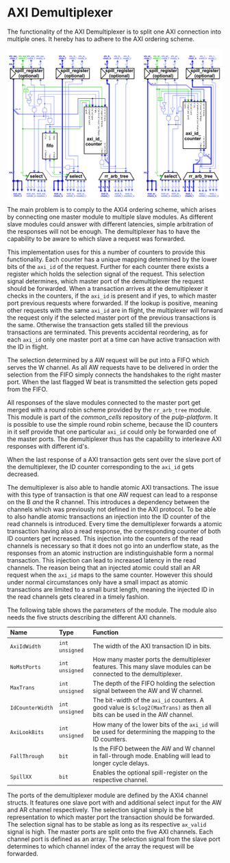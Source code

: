 # AXI Demultiplexer

The functionality of the AXI Demultiplexer is to split one AXI connection into multiple ones. It hereby has to adhere to the AXI ordering scheme.

![Block-diagram of the AXI DEMULTIPLEXER.](figures/axi_demux.png "Block-diagram of the AXI DEMULTIPLEXER.")

The main problem is to comply to the AXI4 ordering scheme, which arises by connecting one master module to multiple slave modules. As different slave modules could answer with different latencies, simple arbitration of the responses will not be enough. The demultiplexer has to have the capability to be aware to which slave a request was forwarded.

This implementation uses for this a number of counters to provide this functionality. Each counter has a unique mapping determined by the lower bits of the `axi_id` of the request. Further for each counter there exists a register which holds the selection signal of the request. This selection signal determines, which master port of the demultiplexer the request should be forwarded. When a transaction arrives at the demultiplexer it checks in the counters, if the `axi_id` is present and if yes, to which master port previous requests where forwarded. If the lookup is positive, meaning other requests with the same `axi_id` are in flight, the multiplexer will forward the request only if the selected master port of the previous transactions is the same. Otherwise the transaction gets stalled till the previous transactions are terminated. This prevents accidental reordering, as for each `axi_id` only one master port at a time can have active transaction with the ID in flight.

The selection determined by a AW request will be put into a FIFO which serves the W channel. As all AW requests have to be delivered in order the selection from the FIFO simply connects the handshakes to the right master port. When  the last flagged W beat is transmitted the selection gets poped from the FIFO.

All responses of the slave modules connected to the master port get merged with a round robin scheme provided by the `rr_arb_tree` module. This module is part of the *common_cells* repository of the *pulp-platform*. It is possible to use the simple round robin scheme, because the ID counters in it self provide that one particular `axi_id` could only be forwarded one of the master ports. The demultiplexer thus has the capability to interleave AXI responses with different id's.

When the last response of a AXI transaction gets sent over the slave port of the demultiplexer, the ID counter corresponding to the `axi_id` gets decreased.


The demultiplexer is also able to handle atomic AXI transactions. The issue with this type of transaction is that one AW request can lead to a response on the B *and* the R channel. This introduces a dependency between the channels which was previously not defined in the AXI protocol. To be able to also handle atomic transactions an injection into the ID counter of the read channels is introduced. Every time the demultiplexer forwards a atomic transaction having also a read response, the corresponding counter of both ID counters get increased. This injection into the counters of the read channels is necessary so that it does not go into an underflow state, as the responses from an atomic instruction are indistinguishable form a normal transaction. This injection can lead to increased latency in the read channels. The reason being that an injected atomic could stall an AR request when the `axi_id` maps to the same counter. However this should under normal circumstances only have a small impact as atomic transactions are limited to a small burst length, meaning the injected ID in the read channels gets cleared in a timely fashion.

The following table shows the parameters of the module. The module also needs the five structs describing the different AXI channels.

| Name          | Type | Function |
|:------------------ |:----------------- |:---------------------------------- |
| `AxiIdWidth`  | `int unsigned` | The width of the AXI transaction ID in bits. |
| `NoMstPorts`  | `int unsigned` | How many master ports the demultiplexer features. This many slave modules can be connected to the demultiplexer.|
| `MaxTrans` | `int unsigned` | The depth of the FIFO holding the selection signal between the AW and W channel. |
| `IdCounterWidth` | `int unsigned` | The bit-width of the `axi_id` counters. A good value is `$clog2(MaxTrans)` as then all bits can be used in the AW channel. |
| `AxiLookBits` | `int unsigned` | How many of the lower bits of the `axi_id` will be used for determining the mapping to the ID counters. |
| `FallThrough` | `bit` | Is the FIFO between the AW and W channel in fall-through mode. Enabling will lead to longer cycle delays. |
| `SpillXX` | `bit` | Enables the optional spill-register on the respective channel. |


The ports of the demultiplexer module are defined by the AXI4 channel structs. It features one slave port with and additional select input for the AW and AR channel respectively. The selection signal simply is the bit representation to which master port the transaction should be forwarded. The selection signal has to be stable as long as its respective `ax_valid` signal is high.
The master ports are split onto the five AXI channels. Each channel port is defined as an array. The selection signal from the slave port determines to which channel index of the array the request will be forwarded.
